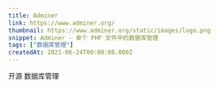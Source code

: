 ```yaml
---
title: Adminer
link: https://www.adminer.org/
thumbnail: https://www.adminer.org/static/images/logo.png
snippet: Adminer - 单个 PHP 文件中的数据库管理
tags: ["数据库管理"]
createdAt: 2021-06-24T00:00:00.000Z
---
```

开源
数据库管理